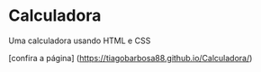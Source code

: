 # Calculadora
Uma calculadora usando HTML e CSS


[confira a página] (https://tiagobarbosa88.github.io/Calculadora/)
